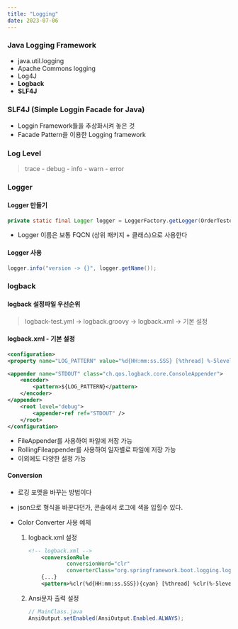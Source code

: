 ```yaml
---
title: "Logging"
date: 2023-07-06
---
```


### Java Logging Framework
* java.util.logging
* Apache Commons logging
* Log4J
* **Logback**
* **SLF4J**

### SLF4J (Simple Loggin Facade for Java)
- Loggin Framework들을 추상화시켜 놓은 것
- Facade Pattern을 이용한 Logging framework

### Log Level
> trace - debug - info - warn - error

### Logger

#### Logger 만들기
```java
private static final Logger logger = LoggerFactory.getLogger(OrderTester.class);
```
- Logger 이름은 보통 FQCN (상위 패키지 + 클래스)으로 사용한다

#### Logger 사용
```java
logger.info("version -> {}", logger.getName());
```

### logback

#### logback 설정파일 우선순위
> logback-test.yml -> logback.groovy -> logback.xml -> 기본 설정

#### logback.xml - 기본 설정
```xml
<configuration>
<property name="LOG_PATTERN" value="%d{HH:mm:ss.SSS} [%thread] %-5level %logger{10} - %msg%n" />

<appender name="STDOUT" class="ch.qos.logback.core.ConsoleAppender">
    <encoder>
        <pattern>${LOG_PATTERN}</pattern>
    </encoder>
</appender>
    <root level="debug">
        <appender-ref ref="STDOUT" />
    </root>
</configuration>
```
- FileAppender를 사용하여 파일에 저장 가능
- RollingFileappender를 사용하여 일자별로 파일에 저장 가능
- 이외에도 다양한 설정 가능

#### Conversion
- 로깅 포맷을 바꾸는 방법이다
- json으로 형식을 바꾼다던가, 콘솔에서 로그에 색을 입힐수 있다.

- Color Converter 사용 예제
    1. logback.xml 설정
        ```xml
        <!-- logback.xml -->
            <conversionRule
                    conversionWord="clr"
                    converterClass="org.springframework.boot.logging.logback.ColorConverter" />
            {...}
            <pattern>%clr(%d{HH:mm:ss.SSS}){cyan} [%thread] %clr(%-5level)</pattern>
        ```
    2. Ansi문자 출력 설정
        ```java
        // MainClass.java
        AnsiOutput.setEnabled(AnsiOutput.Enabled.ALWAYS);
    ```